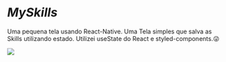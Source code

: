 # _MySkills_

  Uma pequena tela usando React-Native.
  Uma Tela simples que salva as Skills utilizando estado.
  Utilizei useState do React e styled-components.😜
  

<a href="https://www.linkedin.com/posts/gabriel-augusto-aaa17b1b1_hoje-venho-apresentar-um-pequena-tela-usando-activity-6810588964618031104-KnXv"><img src="https://img.shields.io/badge/LinkedIn-0077B5?style=for-the-badge&logo=linkedin&logoColor=white"/></a>
